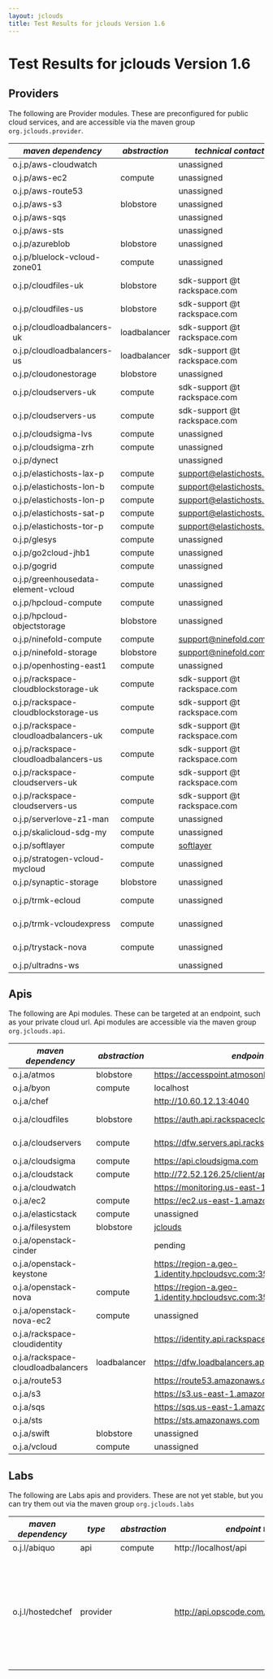 ```yaml
---
layout: jclouds
title: Test Results for jclouds Version 1.6
---
```


Test Results for jclouds Version 1.6
========================

## Providers

The following are Provider modules.  These are preconfigured for public cloud services, and are accessible via the maven group `org.jclouds.provider`.

|  *maven dependency* |  *abstraction* |  *technical contact* |  *result* |  *notes* | 
|---------------------|----------------|-------------------|-----------|----------|
| o.j.p/aws-cloudwatch| | unassigned | [3/3](/documentation/releasenotes/1.6.0/aws-cloudwatch.txt)|
| o.j.p/aws-ec2| compute| unassigned | [157/164](/documentation/releasenotes/1.6.0/aws-ec2.txt)| [failures](/documentation/releasenotes/1.6.0/aws-ec2-failures.txt)
| o.j.p/aws-route53| | unassigned | [8/8](/documentation/releasenotes/1.6.0/aws-route53.txt)|
| o.j.p/aws-s3| blobstore| unassigned | [56/58](/documentation/releasenotes/1.6.0/aws-s3.txt)| [failures](/documentation/releasenotes/1.6.0/aws-s3-failures.txt)
| o.j.p/aws-sqs| | unassigned | [10/10](/documentation/releasenotes/1.6.0/aws-sqs.txt)| 
| o.j.p/aws-sts| | unassigned | [14/14](/documentation/releasenotes/1.6.0/aws-sts.txt)| 
| o.j.p/azureblob| blobstore| unassigned | [94/99](/documentation/releasenotes/1.6.0/azureblob.txt)| [failures](/documentation/releasenotes/1.6.0/azureblob-failures.txt)|
| o.j.p/bluelock-vcloud-zone01| compute| unassigned | pending | |
| o.j.p/cloudfiles-uk| blobstore| sdk-support @t rackspace.com | [94/99](/documentation/releasenotes/1.6.0/cloudfiles-uk.txt)| [failures](/documentation/releasenotes/1.6.0/cloudfiles-uk-failures.txt)|
| o.j.p/cloudfiles-us| blobstore| sdk-support @t rackspace.com | [94/99](/documentation/releasenotes/1.6.0/cloudfiles-us.txt)| [failures](/documentation/releasenotes/1.6.0/cloudfiles-us-failures.txt)|
| o.j.p/cloudloadbalancers-uk| loadbalancer| sdk-support @t rackspace.com | [3/8](/documentation/releasenotes/1.6.0/cloudloadbalancers-us.txt)| [failures](/documentation/releasenotes/1.6.0/cloudloadbalancers-us-failures.txt)|
| o.j.p/cloudloadbalancers-us| loadbalancer| sdk-support @t rackspace.com | [3/8](/documentation/releasenotes/1.6.0/cloudloadbalancers-us.txt)| [failures](/documentation/releasenotes/1.6.0/cloudloadbalancers-us-failures.txt)|
| o.j.p/cloudonestorage| blobstore| unassigned | pending| |
| o.j.p/cloudservers-uk| compute| sdk-support @t rackspace.com | [130/152](/documentation/releasenotes/1.6.0/cloudservers-us.txt)| [failures](/documentation/releasenotes/1.6.0/cloudservers-us-failures.txt)|
| o.j.p/cloudservers-us| compute| sdk-support @t rackspace.com | [133/152](/documentation/releasenotes/1.6.0/cloudservers-us.txt)| [failures](/documentation/releasenotes/1.6.0/cloudservers-us-failures.txt)|
| o.j.p/cloudsigma-lvs| compute| unassigned | [130/140](/documentation/releasenotes/1.6.0/cloudsigma-lvs.txt)| [failures](/documentation/releasenotes/1.6.0/cloudsigma-lvs-failures.txt)
| o.j.p/cloudsigma-zrh| compute| unassigned | [123/141](/documentation/releasenotes/1.6.0/cloudsigma-zrh.txt)| [failures](/documentation/releasenotes/1.6.0/cloudsigma-zrh-failures.txt)
| o.j.p/dynect| | unassigned | [13/15](/documentation/releasenotes/1.6.0/dynect.txt)| [failures](/documentation/releasenotes/1.6.0/dynect-failures.txt)|
| o.j.p/elastichosts-lax-p| compute| support@elastichosts.com | [130/131](/documentation/releasenotes/1.6.0/elastichosts-lax-p.txt)| [failures](/documentation/releasenotes/1.6.0/elastichosts-lax-p-failures.txt)
| o.j.p/elastichosts-lon-b| compute| support@elastichosts.com | [131/131](/documentation/releasenotes/1.6.0/elastichosts-lon-b.txt)|
| o.j.p/elastichosts-lon-p| compute| support@elastichosts.com | [131/131](/documentation/releasenotes/1.6.0/elastichosts-lon-p.txt)|
| o.j.p/elastichosts-sat-p| compute| support@elastichosts.com | [131/131](/documentation/releasenotes/1.6.0/elastichosts-sat-p.txt)|
| o.j.p/elastichosts-tor-p| compute| support@elastichosts.com | [131/131](/documentation/releasenotes/1.6.0/elastichosts-tor-p.txt)|
| o.j.p/glesys| compute| unassigned | [122/153](/documentation/releasenotes/1.6.0/glesys.txt)| [failures](/documentation/releasenotes/1.6.0/glesys.txt)|
| o.j.p/go2cloud-jhb1| compute| unassigned | [107/130](/documentation/releasenotes/1.6.0/go2cloud-jhb1.txt)| [failures](/documentation/releasenotes/1.6.0/go2cloud-jhb1.txt)|
| o.j.p/gogrid| compute| unassigned | [113/118](/documentation/releasenotes/1.6.0/gogrid.txt)| [failures](/documentation/releasenotes/1.6.0/gogrid.txt)|
| o.j.p/greenhousedata-element-vcloud| compute| unassigned | pending| |
| o.j.p/hpcloud-compute| compute | unassigned | [122/141](/documentation/releasenotes/1.6.0/hpcloud-compute.txt)| [failures](/documentation/releasenotes/1.6.0/hpcloud-compute-failures.txt)|
| o.j.p/hpcloud-objectstorage| blobstore| unassigned | [10/12](/documentation/releasenotes/1.6.0/hpcloud-objectstorage.txt)| [failures](/documentation/releasenotes/1.6.0/hpcloud-objectstorage-failures.txt)|
| o.j.p/ninefold-compute| compute| support@ninefold.com | [101/114](/documentation/releasenotes/1.6.0/ninefold-compute.txt)| [failures](/documentation/releasenotes/1.6.0/ninefold-compute-failures.txt)|
| o.j.p/ninefold-storage| blobstore| support@ninefold.com | [55/68](/documentation/releasenotes/1.6.0/ninefold-storage.txt)| [failures](/documentation/releasenotes/1.6.0/ninefold-storage-failures.txt)|
| o.j.p/openhosting-east1| compute| unassigned | [130/130](/documentation/releasenotes/1.6.0/openhosting-east1.txt)|
| o.j.p/rackspace-cloudblockstorage-uk| compute| sdk-support @t rackspace.com | [7/7](/documentation/releasenotes/1.6.0/rackspace-cloudblockstorage-uk.txt)| 
| o.j.p/rackspace-cloudblockstorage-us| compute| sdk-support @t rackspace.com | [7/7](/documentation/releasenotes/1.6.0/rackspace-cloudblockstorage-us.txt)|
| o.j.p/rackspace-cloudloadbalancers-uk| compute| sdk-support @t rackspace.com | [9/9](/documentation/releasenotes/1.6.0/rackspace-cloudloadbalancers-uk.txt)|
| o.j.p/rackspace-cloudloadbalancers-us| compute| sdk-support @t rackspace.com | [8/9](/documentation/releasenotes/1.6.0/rackspace-cloudloadbalancers-us.txt)| [failures](/documentation/releasenotes/1.6.0/rackspace-cloudloadbalancers-us-failures.txt)|
| o.j.p/rackspace-cloudservers-uk| compute| sdk-support @t rackspace.com | [123/124](/documentation/releasenotes/1.6.0/rackspace-cloudservers-uk.txt)| [failures](/documentation/releasenotes/1.6.0/rackspace-cloudservers-uk-failures.txt)|
| o.j.p/rackspace-cloudservers-us| compute| sdk-support @t rackspace.com | [116/124](/documentation/releasenotes/1.6.0/rackspace-cloudservers-us.txt)| [failures](/documentation/releasenotes/1.6.0/rackspace-cloudservers-us-failures.txt)|
| o.j.p/serverlove-z1-man| compute| unassigned | [107/131](/documentation/releasenotes/1.6.0/serverlove-z1-man.txt)| [failures](/documentation/releasenotes/1.6.0/serverlove-z1-man-failures.txt)
| o.j.p/skalicloud-sdg-my| compute| unassigned | [112/131](/documentation/releasenotes/1.6.0/skalicloud-sdg-my.txt)| [failures](/documentation/releasenotes/1.6.0/skalicloud-sdg-my-failures.txt)
| o.j.p/softlayer| compute| [softlayer](http://forums.softlayer.com/forumdisplay.php?f=30) | [115/134](/documentation/releasenotes/1.6.0/softlayer.txt)| [failures](/documentation/releasenotes/1.6.0/softlayer-failures.txt)|
| o.j.p/stratogen-vcloud-mycloud| compute| unassigned | pending| connection refused errors|
| o.j.p/synaptic-storage| blobstore| unassigned | [59/68](/documentation/releasenotes/1.6.0/synaptic-storage.txt)| [failures](/documentation/releasenotes/1.6.0/synaptic-storage-failures.txt) note it took *59* minutes|
| o.j.p/trmk-ecloud| compute| unassigned | *failure* | not a future: public abstract java.util.Map org.jclouds.trmk.vcloud_0_8.TerremarkVCloudAsyncClient.listOrgs()
| o.j.p/trmk-vcloudexpress| compute| unassigned | *failure* | not a future: public abstract java.util.Map org.jclouds.trmk.vcloud_0_8.TerremarkVCloudAsyncClient.listOrgs()
| o.j.p/trystack-nova| compute| unassigned | *failure* | Network is unreachable connecting to POST https://nova-api.trystack.org:5443/v2.0/tokens HTTP/1.1|
| o.j.p/ultradns-ws| | unassigned | [34/34](/documentation/releasenotes/1.6.0/ultradns-ws.txt)| [failures](/documentation/releasenotes/1.6.0/ultradns-ws-failures.txt)|

## Apis

The following are Api modules.  These can be targeted at an endpoint, such as your private cloud url.  Api modules are accessible via the maven group `org.jclouds.api`.

|  *maven dependency* |  *abstraction* |  *endpoint tested* | *technical contact* |  *result* |  *notes* | 
|---------------------|----------------|--------------------|---------------------|-----------|----------|
| o.j.a/atmos| blobstore| https://accesspoint.atmosonline.com | unassigned | [0/125](/documentation/releasenotes/1.6.0/atmos.txt)| [failures](/documentation/releasenotes/1.6.0/atmos-failures.txt)|
| o.j.a/byon| compute| localhost | [jclouds](https://groups.google.com/forum/?fromgroups#!forum/jclouds)| [1/1](/documentation/releasenotes/1.6.0/byon.txt) |
| o.j.a/chef| | http://10.60.12.13:4040 | unassigned | [53/53](/documentation/releasenotes/1.6.0/chef.txt)|
| o.j.a/cloudfiles| blobstore| https://auth.api.rackspacecloud.com | sdk-support @t rackspace.com | [23/25](/documentation/releasenotes/1.6.0/cloudfiles.txt)| [failures](/documentation/releasenotes/1.6.0/cloudfiles-failures.txt)|
| o.j.a/cloudservers| compute| https://dfw.servers.api.rackspacecloud.com/v2/ | sdk-support @t rackspace.com | pending | |
| o.j.a/cloudsigma| compute| https://api.cloudsigma.com | unassigned | [13/49](/documentation/releasenotes/1.6.0/cloudsigma.txt)| [failures](/documentation/releasenotes/1.6.0/cloudsigma-failures.txt)|
| o.j.a/cloudstack| compute| http://72.52.126.25/client/api | unassigned | [59/122](/documentation/releasenotes/1.6.0/cloudstack.txt)| [failures](/documentation/releasenotes/1.6.0/cloudstack-failures.txt)|
| o.j.a/cloudwatch| | https://monitoring.us-east-1.amazonaws.com | unassigned | [5/5](/documentation/releasenotes/1.6.0/cloudwatch.txt)| |
| o.j.a/ec2| compute| https://ec2.us-east-1.amazonaws.com | unassigned | [38/61](/documentation/releasenotes/1.6.0/ec2.txt)| [failures](/documentation/releasenotes/1.6.0/ec2-failures.txt)| 
| o.j.a/elasticstack| compute| unassigned | support@elastichosts.com | [28/39](/documentation/releasenotes/1.6.0/elasticstack.txt)| [failures](/documentation/releasenotes/1.6.0/elasticstack-failures.txt) |
| o.j.a/filesystem| blobstore|[jclouds](https://groups.google.com/forum/?fromgroups#!forum/jclouds)| [66/66](/documentation/releasenotes/1.6.0/filesystem.txt) |
| o.j.a/openstack-cinder| | pending | unassigned | pending| |
| o.j.a/openstack-keystone| | https://region-a.geo-1.identity.hpcloudsvc.com:35357/v2.0/ | unassigned | [1/12](/documentation/releasenotes/1.6.0/openstack-keystone.txt)| [failures](/documentation/releasenotes/1.6.0/openstack-keystone-failures.txt)|
| o.j.a/openstack-nova| compute | https://region-a.geo-1.identity.hpcloudsvc.com:35357/v2.0/ | unassigned | [56/78](/documentation/releasenotes/1.6.0/openstack-nova.txt)| [failures](/documentation/releasenotes/1.6.0/openstack-nova-failures.txt)|
| o.j.a/openstack-nova-ec2| compute | unassigned | unassigned | pending| |
| o.j.a/rackspace-cloudidentity| | https://identity.api.rackspacecloud.com/v2.0/ | sdk-support @t rackspace.com | [5/12](/documentation/releasenotes/1.6.0/rackspace-cloudidentity.txt)| [failures](/documentation/releasenotes/1.6.0/rackspace-cloudidentity-failures.txt)|
| o.j.a/rackspace-cloudloadbalancers| loadbalancer| https://dfw.loadbalancers.api.rackspacecloud.com/v1.0/ | sdk-support @t rackspace.com | pending | |
| o.j.a/route53| | https://route53.amazonaws.com | unassigned | [8/8](/documentation/releasenotes/1.6.0/route53.txt)|
| o.j.a/s3| | https://s3.us-east-1.amazonaws.com | unassigned | [112/117](/documentation/releasenotes/1.6.0/s3.txt)| [failures](/documentation/releasenotes/1.6.0/s3-failures.txt)|
| o.j.a/sqs| | https://sqs.us-east-1.amazonaws.com | unassigned | [17/17](/documentation/releasenotes/1.6.0/sqs.txt)|
| o.j.a/sts| | https://sts.amazonaws.com | unassigned | [0/3](/documentation/releasenotes/1.6.0/sts.txt)| [failures](/documentation/releasenotes/1.6.0/sts-failures.txt)|
| o.j.a/swift| blobstore| unassigned | unassigned | [0/0](/documentation/releasenotes/1.6.0/swift.txt)| [failures](/documentation/releasenotes/1.6.0/swift-failures.txt)|
| o.j.a/vcloud| compute| unassigned | unassigned | [21/35](/documentation/releasenotes/1.6.0/vcloud.txt)| [failures](/documentation/releasenotes/1.6.0/vcloud-failures.txt)|


## Labs

The following are Labs apis and providers.  These are not yet stable, but you can try them out via the maven group `org.jclouds.labs`

|  *maven dependency* |  *type* | *abstraction* |  *endpoint tested* | *technical contact* |  *result* |  *notes* |
|---------------------|---------|---------------|--------------------|---------------------|-----------|----------|
| o.j.l/abiquo | api | compute | http://localhost/api | support@abiquo.com | pending |
| o.j.l/hostedchef | provider |  | http://api.opscode.com/organizations/nacx | unassigned | [47/49](/documentation/releasenotes/1.6.0/hostedchef.txt)| [failures](/documentation/releasenotes/1.6.0/hostedchef-failures.txt) One of the two test failures is caused by [CHEF-2477](http://tickets.opscode.com/browse/CHEF-2477)

